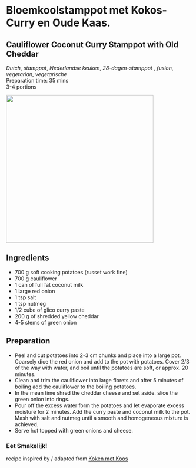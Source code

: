 # Bloemkoolstamppot met Kokos-Curry en Oude Kaas.
## Cauliflower Coconut Curry Stamppot with Old Cheddar 
_Dutch_, _stamppot_, _Nederlandse keuken_, _28-dagen-stamppot_ , _fusion_, _vegetarian_, _vegetarische_  
Preparation time: 35 mins  
3-4 portions  

<img src="images/dag-22_bloemkoolstamppot.jpg" width="400">  

## Ingredients
* 700 g soft cooking potatoes (russet work fine)
* 700 g cauliflower
* 1 can of full fat coconut milk
* 1 large red onion
* 1 tsp salt
* 1 tsp nutmeg
* 1/2 cube of glico curry paste
* 200 g of shredded yellow cheddar 
* 4-5 stems of green onion

## Preparation
* Peel and cut potatoes into 2-3 cm chunks and place into a large pot. Coarsely dice the red onion and add to the pot with potatoes. Cover 2/3 of the way with water, and boil until the potatoes are soft, or approx. 20 minutes.
* Clean and trim the cauliflower into large florets and after 5 minutes of boiling add the cauliflower to the boiling potatoes.
* In the mean time shred the cheddar cheese and set aside. slice the green onion into rings.
* Pour off the excess water form the potatoes and let evaporate excess moisture for 2 minutes. Add the curry paste and coconut milk to the pot. Mash with salt and nutmeg until a smooth and homogeneous mixture is achieved.
* Serve hot topped with green onions and cheese.

### Eet Smakelijk!
recipe inspired by / adapted from [Koken met Koos](http://www.kokenmetkoos.nl/stamppotten/bloemkoolstamppot/)
